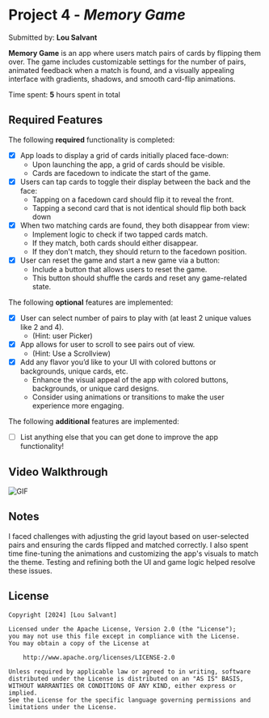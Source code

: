 # Project 4 - *Memory Game*

Submitted by: **Lou Salvant**

**Memory Game** is an app where users match pairs of cards by flipping them over. The game includes customizable settings for the number of pairs, animated feedback when a match is found, and a visually appealing interface with gradients, shadows, and smooth card-flip animations.

Time spent: **5** hours spent in total

## Required Features

The following **required** functionality is completed:

- [x] App loads to display a grid of cards initially placed face-down:
  - Upon launching the app, a grid of cards should be visible.
  - Cards are facedown to indicate the start of the game.
- [x] Users can tap cards to toggle their display between the back and the face: 
  - Tapping on a facedown card should flip it to reveal the front.
  - Tapping a second card that is not identical should flip both back down
- [x] When two matching cards are found, they both disappear from view:
  - Implement logic to check if two tapped cards match.
  - If they match, both cards should either disappear.
  - If they don't match, they should return to the facedown position.
- [x] User can reset the game and start a new game via a button:
  - Include a button that allows users to reset the game.
  - This button should shuffle the cards and reset any game-related state.
 
The following **optional** features are implemented:

- [x] User can select number of pairs to play with (at least 2 unique values like 2 and 4).
  * (Hint: user Picker)
- [x] App allows for user to scroll to see pairs out of view.
  * (Hint: Use a Scrollview)
- [x] Add any flavor you’d like to your UI with colored buttons or backgrounds, unique cards, etc. 
  * Enhance the visual appeal of the app with colored buttons, backgrounds, or unique card designs.
  * Consider using animations or transitions to make the user experience more engaging.

The following **additional** features are implemented:

- [ ] List anything else that you can get done to improve the app functionality!

## Video Walkthrough

![GIF](https://media0.giphy.com/media/v1.Y2lkPTc5MGI3NjExcnRybzBxODdnczR3dW5wcnVpZThkMW04cHNjN3l6OWFlaW1qeDlxeCZlcD12MV9pbnRlcm5hbF9naWZfYnlfaWQmY3Q9Zw/AM5m8TG1VZV25mzvsz/giphy.gif)

## Notes

I faced challenges with adjusting the grid layout based on user-selected pairs and ensuring the cards flipped and matched correctly. I also spent time fine-tuning the animations and customizing the app's visuals to match the theme. Testing and refining both the UI and game logic helped resolve these issues.

## License

    Copyright [2024] [Lou Salvant]

    Licensed under the Apache License, Version 2.0 (the "License");
    you may not use this file except in compliance with the License.
    You may obtain a copy of the License at

        http://www.apache.org/licenses/LICENSE-2.0

    Unless required by applicable law or agreed to in writing, software
    distributed under the License is distributed on an "AS IS" BASIS,
    WITHOUT WARRANTIES OR CONDITIONS OF ANY KIND, either express or implied.
    See the License for the specific language governing permissions and
    limitations under the License.

